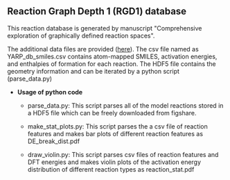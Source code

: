 ## Reaction Graph Depth 1 (RGD1) database
This reaction database is generated by manuscript "Comprehensive exploration of graphically defined reaction spaces".

The additional data files are provided ([here](https://figshare.com/articles/dataset/model_reaction_database/21066901)). The csv file named as YARP\_db\_smiles.csv contains atom-mapped SMILES, activation energies, and enthalpies of formation for each reaction. The HDF5 file contains the geometry information and can be iterated by a python script (parse\_data.py)

* **Usage of python code**
    - parse\_data.py: This script parses all of the model reactions stored in a HDF5 file which can be freely downloaded from figshare.

    - make\_stat\_plots.py: This script parses the a csv file of reaction features and makes bar plots of different reaction features as DE\_break\_dist.pdf

    - draw\_violin.py: This script parses csv files of reaction features and DFT energies and makes violin plots of the activation energy distribution of different reaction types as reaction\_stat.pdf
